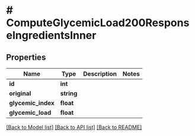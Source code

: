 # # ComputeGlycemicLoad200ResponseIngredientsInner

## Properties

Name | Type | Description | Notes
------------ | ------------- | ------------- | -------------
**id** | **int** |  |
**original** | **string** |  |
**glycemic_index** | **float** |  |
**glycemic_load** | **float** |  |

[[Back to Model list]](../../README.md#models) [[Back to API list]](../../README.md#endpoints) [[Back to README]](../../README.md)

